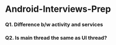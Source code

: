 # Android-Interviews-Prep

### Q1. Difference b/w activity and services


### Q2. Is main thread the same as UI thread?




